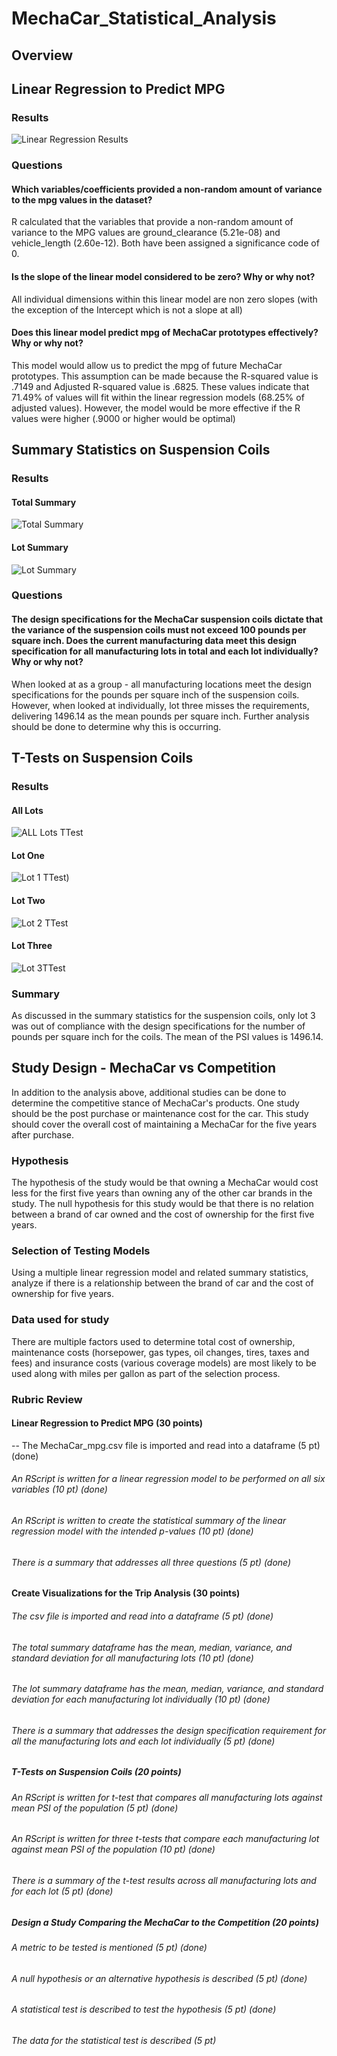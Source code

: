 # MechaCar_Statistical_Analysis

## Overview 

## Linear Regression to Predict MPG 

### Results
![Linear Regression Results](https://github.com/klbrabec/MechaCar_Statistical_Analysis/blob/main/lmimage.JPG)

### Questions 
#### Which variables/coefficients provided a non-random amount of variance to the mpg values in the dataset?
R calculated that the variables that provide a non-random amount of variance to the MPG values are ground_clearance (5.21e-08)  and vehicle_length (2.60e-12). Both have been assigned a significance code of 0.  

#### Is the slope of the linear model considered to be zero?  Why or why not? 
All individual dimensions within this linear model are non zero slopes (with the exception of the Intercept which is not a slope at all) 

#### Does this linear model predict mpg of MechaCar prototypes effectively?  Why or why not?
This model would allow us to predict the mpg of future MechaCar prototypes.  This assumption can be made because the R-squared value is .7149 and Adjusted R-squared value is .6825.  These values indicate that 71.49% of values will fit within the linear regression models (68.25% of adjusted values).  However, the model would be more effective if the R values were higher (.9000 or higher would be optimal) 

## Summary Statistics on Suspension Coils 

### Results 
#### Total Summary 
![Total Summary](https://github.com/klbrabec/MechaCar_Statistical_Analysis/blob/main/totalsummary.JPG) 

#### Lot Summary
![Lot Summary](https://github.com/klbrabec/MechaCar_Statistical_Analysis/blob/main/lotsummary.JPG)


### Questions 
#### The design specifications for the MechaCar suspension coils dictate that the variance of the suspension coils must not exceed 100 pounds per square inch. Does the current manufacturing data meet this design specification for all manufacturing lots in total and each lot individually? Why or why not?

When looked at as a group - all manufacturing locations meet the design specifications for the pounds per square inch of the suspension coils.  However, when looked at individually, lot three misses the requirements, delivering 1496.14 as the mean pounds per square inch.  Further analysis should be done to determine why this is occurring. 

## T-Tests on Suspension Coils 
### Results 
#### All Lots 
![ALL Lots TTest](https://github.com/klbrabec/MechaCar_Statistical_Analysis/blob/main/T-test_all.JPG)
#### Lot One 
![Lot 1 TTest](https://github.com/klbrabec/MechaCar_Statistical_Analysis/blob/main/t-test_lot1.JPG))
#### Lot Two 
![Lot 2 TTest](https://github.com/klbrabec/MechaCar_Statistical_Analysis/blob/main/T-test_lot2.JPG)
#### Lot Three
![Lot 3TTest](https://github.com/klbrabec/MechaCar_Statistical_Analysis/blob/main/T-test_lot3.JPG)

### Summary 
As discussed in the summary statistics for the suspension coils, only lot 3 was out of compliance with the design specifications for the number of pounds per square inch for the coils.  The mean of the PSI values is 1496.14.

## Study Design - MechaCar vs Competition 
In addition to the analysis above, additional studies can be done to determine the competitive stance of MechaCar's products.  One study should be the post purchase or maintenance cost for the car.  This study should cover the overall cost of maintaining a MechaCar for the five years after purchase.   
### Hypothesis
The hypothesis of the study would be that owning a MechaCar would cost less for the first five years than owning any of the other car brands in the study.    The null hypothesis for this study would be that there is no relation between a brand of car owned and the cost of ownership for the first five years.  
### Selection of Testing Models 
Using a multiple linear regression model and related summary statistics, analyze if there is a relationship between the brand of car and the cost of ownership for five years.
### Data used for study 
There are multiple factors used to determine total cost of ownership, maintenance costs (horsepower, gas types, oil changes, tires, taxes and fees) and insurance costs (various coverage models) are most likely to be used along with miles per gallon as part of the selection process.







### Rubric Review 
#### Linear Regression to Predict MPG (30 points)
-- The MechaCar_mpg.csv file is imported and read into a dataframe (5 pt) (done)
###### An RScript is written for a linear regression model to be performed on all six variables (10 pt) (done)
###### An RScript is written to create the statistical summary of the linear regression model with the intended p-values (10 pt) (done)
###### There is a summary that addresses all three questions (5 pt) (done)

#### Create Visualizations for the Trip Analysis (30 points)
###### The csv file is imported and read into a dataframe (5 pt) (done)
###### The total summary dataframe has the mean, median, variance, and standard deviation for all manufacturing lots (10 pt) (done)
###### The lot summary dataframe has the mean, median, variance, and standard deviation for each manufacturing lot individually (10 pt) (done)
###### There is a summary that addresses the design specification requirement for all the manufacturing lots and each lot individually (5 pt) (done)

##### T-Tests on Suspension Coils (20 points)
###### An RScript is written for t-test that compares all manufacturing lots against mean PSI of the population (5 pt) (done)
###### An RScript is written for three t-tests that compare each manufacturing lot against mean PSI of the population (10 pt) (done)
###### There is a summary of the t-test results across all manufacturing lots and for each lot (5 pt) (done)

##### Design a Study Comparing the MechaCar to the Competition (20 points)
###### A metric to be tested is mentioned (5 pt) (done)
###### A null hypothesis or an alternative hypothesis is described (5 pt) (done)
###### A statistical test is described to test the hypothesis (5 pt) (done)
###### The data for the statistical test is described (5 pt)

